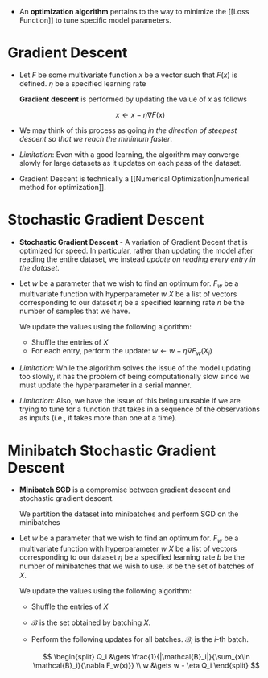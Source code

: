 * An **optimization algorithm** pertains to the way to minimize the [[Loss Function]] to tune specific model parameters. 

# Gradient Descent 
* Let 
  $F$ be some multivariate function 
  $x$ be a vector such that $F(x)$ is defined.
  $\eta$ be a specified learning rate 
  
  **Gradient descent** is performed by updating the value of $x$ as follows 
  
  $$
  x \gets x - \eta \nabla F(x)
  $$

* We may think of this process as going *in the direction of steepest descent so that we reach the minimum faster*. 

* *Limitation*: Even with a good learning, the algorithm may converge slowly for large datasets as it updates on each pass of the dataset. 

* Gradient Descent is technically a [[Numerical Optimization|numerical method for optimization]]. 

# Stochastic Gradient Descent 
* **Stochastic Gradient Descent** -  A variation of Gradient Decent that is optimized for speed. In particular, rather than updating the model after reading the entire dataset, we instead *update on reading every entry in the dataset.*

* Let 
  $w$ be a parameter that we wish to find an optimum for.
  $F_w$ be a multivariate function with hyperparameter $w$ 
  $X$ be a list of vectors corresponding to our dataset
  $\eta$ be a specified learning rate 
  $n$ be the number of samples that we have.
  
  We update the values using the following algorithm: 
	* Shuffle the entries of $X$
	* For each entry, perform the update: $w \gets w - \eta \nabla F_w (X_i)$

* *Limitation*: While the algorithm solves the issue of the model updating too slowly, it has the problem of being computationally slow since we must update the hyperparameter in a serial manner. 
* *Limitation*: Also, we have the issue of this being unusable if we are trying to tune for a function that takes in a sequence of the observations as inputs (i.e., it takes more than one at a time).
# Minibatch Stochastic Gradient Descent 
* **Minibatch SGD** is a compromise between gradient descent and stochastic gradient descent. 
  
  We partition the dataset into minibatches and perform SGD on the minibatches 

* Let 
  $w$ be a parameter that we wish to find an optimum for.
  $F_w$ be a multivariate function with hyperparameter $w$ 
  $X$ be a list of vectors corresponding to our dataset
  $\eta$ be a specified learning rate 
  $b$ be the number of minibatches that we wish to use. 
  $\mathcal{B}$ be the set of batches of $X$.
  
  We update the values using the following algorithm: 
	* Shuffle the entries of $X$
	* $\mathcal{B}$ is the set obtained by batching $X$.
	* Perform the following updates for all batches. $\mathcal{B}_i$ is the $i$-th batch.
	  
	  $$
	  \begin{split}
	  Q_i &\gets \frac{1}{|\mathcal{B}_i|}{\sum_{x\in \mathcal{B}_i}{\nabla F_w(x)}} \\ 
	  w &\gets w - \eta Q_i
	  \end{split}
	  $$